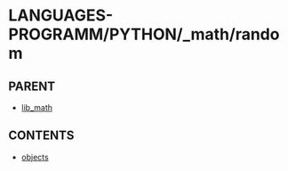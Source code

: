 # LANGUAGES-PROGRAMM/PYTHON/_math/random

## PARENT  
*	[lib_math](../README.md)  

## CONTENTS  
*	[objects](objects.md)  

